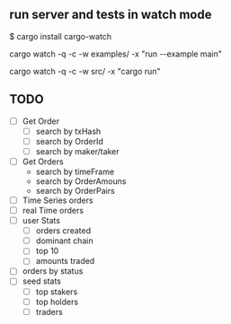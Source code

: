 ## run server and tests in watch mode
$ cargo install cargo-watch

cargo watch -q -c -w examples/ -x "run --example main"

cargo watch -q -c -w src/ -x "cargo run"

## TODO

- [ ] Get Order
    - [ ] search by txHash 
    - [ ] search by OrderId 
    - [ ] search by maker/taker 
- [ ] Get Orders
    - search by timeFrame
    - search by OrderAmouns
    - search by OrderPairs
- [ ] Time Series orders
- [ ] real Time orders
- [ ] user Stats
    - [ ] orders created
    - [ ] dominant chain
    - [ ] top 10
    - [ ] amounts traded
- [ ] orders by status
- [ ] seed stats
    - [ ] top stakers
    - [ ] top holders
    - [ ] traders